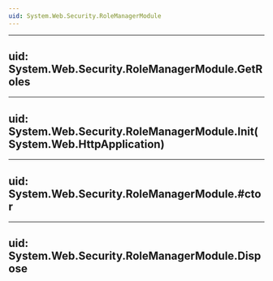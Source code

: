 ```yaml
---
uid: System.Web.Security.RoleManagerModule
---
```


---
uid: System.Web.Security.RoleManagerModule.GetRoles
---

---
uid: System.Web.Security.RoleManagerModule.Init(System.Web.HttpApplication)
---

---
uid: System.Web.Security.RoleManagerModule.#ctor
---

---
uid: System.Web.Security.RoleManagerModule.Dispose
---
